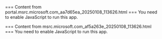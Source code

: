 === Content from portal.msrc.microsoft.com_aa7d65ea_20250108_113626.html ===
You need to enable JavaScript to run this app.

=== Content from msrc.microsoft.com_af5a263e_20250108_113626.html ===
You need to enable JavaScript to run this app.
